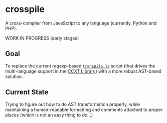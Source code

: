 # crosspile

A cross-compiler from JavaScript to any language (currently, Python and PHP).

WORK IN PROGRESS (early stages)

## Goal

To replace the current regexp-based [`transpile.js`](https://github.com/kroitor/ccxt/blob/master/transpile.js) script (that drives the multi-language support in the [CCXT Library](https://github.com/kroitor/ccxt/)) with a more robust AST-based solution.

## Current State

Trying to figure out how to do AST transformation properly, while maintaining a human-readable formatting and comments attached to proper places (which is not an easy thing to do...)
